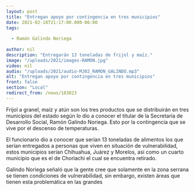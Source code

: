 ```yaml
---
layout: post
title: "Entregan apoyo por contingencia en tres municipios"
date: 2021-02-18T21:17:00.000-06:00
tags:
  
  - Ramón Galindo Noriega
  
author: nil
description: "Entregarán 13 toneladas de frijol y maíz."
image: "/uploads/2021/images-RAMON.jpg"
video: nil
audio: "/uploads/2021/audio-MJ02_RAMON_GALINDO.mp3"
alt: "Entregan apoyo por contingencia en tres municipios"
front: false
section: "Local"
redirect_from: /news/183023
---
```


Frijol a granel, maíz y atún son los tres productos que se distribuirán en tres municipios del estado según lo dio a conocer el titular de la Secretaría de Desarrollo Social, Ramón Galindo Noriega. Esto por la contingencia que se vive por el descenso de temperaturas.

El funcionario dio a conocer que serían 13 toneladas de alimentos los que serían entregados a personas que viven en situación de vulnerabilidad, estos municipios serían Chihuahua, Juárez y Morelos, así como un cuarto municipio que es el de Choriachi el cual se encuentra retirado.  

Galindo Noriega señaló que la gente cree que solamente en la zona serrana se tienen condiciones de vulnerabilidad, sin embargo, existen áreas que tienen esta problemática en las grandes 